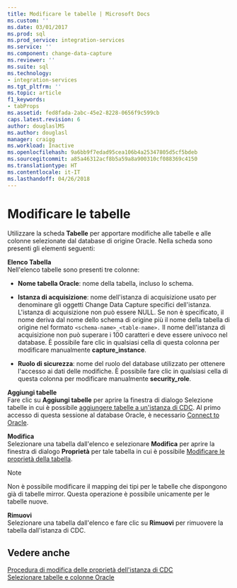 ```yaml
---
title: Modificare le tabelle | Microsoft Docs
ms.custom: ''
ms.date: 03/01/2017
ms.prod: sql
ms.prod_service: integration-services
ms.service: ''
ms.component: change-data-capture
ms.reviewer: ''
ms.suite: sql
ms.technology:
- integration-services
ms.tgt_pltfrm: ''
ms.topic: article
f1_keywords:
- tabProps
ms.assetid: fed8fada-2abc-45e2-8228-0656f9c599cb
caps.latest.revision: 6
author: douglaslMS
ms.author: douglasl
manager: craigg
ms.workload: Inactive
ms.openlocfilehash: 9a6bb9f7edad95cea106b4a25347805d5cf5bdeb
ms.sourcegitcommit: a85a46312acf8b5a59a8a900310cf088369c4150
ms.translationtype: HT
ms.contentlocale: it-IT
ms.lasthandoff: 04/26/2018
---
```

# <a name="edit-tables"></a>Modificare le tabelle
  Utilizzare la scheda **Tabelle** per apportare modifiche alle tabelle e alle colonne selezionate dal database di origine Oracle. Nella scheda sono presenti gli elementi seguenti:  
  
 **Elenco Tabella**  
 Nell'elenco tabelle sono presenti tre colonne:  
  
-   **Nome tabella Oracle**: nome della tabella, incluso lo schema.  
  
-   **Istanza di acquisizione**: nome dell'istanza di acquisizione usato per denominare gli oggetti Change Data Capture specifici dell'istanza. L'istanza di acquisizione non può essere NULL. Se non è specificato, il nome deriva dal nome dello schema di origine più il nome della tabella di origine nel formato `<schema-name>_<table-name>.` Il nome dell'istanza di acquisizione non può superare i 100 caratteri e deve essere univoco nel database. È possibile fare clic in qualsiasi cella di questa colonna per modificare manualmente **capture_instance**.  
  
-   **Ruolo di sicurezza**: nome del ruolo del database utilizzato per ottenere l'accesso ai dati delle modifiche. È possibile fare clic in qualsiasi cella di questa colonna per modificare manualmente **security_role**.  
  
 **Aggiungi tabelle**  
 Fare clic su **Aggiungi tabelle** per aprire la finestra di dialogo Selezione tabelle in cui è possibile [aggiungere tabelle a un'istanza di CDC](../../integration-services/change-data-capture/add-tables-to-a-cdc-instance.md). Al primo accesso di questa sessione al database Oracle, è necessario [Connect to Oracle](../../integration-services/change-data-capture/connect-to-oracle.md).  
  
 **Modifica**  
 Selezionare una tabella dall'elenco e selezionare **Modifica** per aprire la finestra di dialogo **Proprietà** per tale tabella in cui è possibile [Modificare le proprietà della tabella](../../integration-services/change-data-capture/edit-the-table-properties.md).  
  
> [!NOTE]  
>  Non è possibile modificare il mapping dei tipi per le tabelle che dispongono già di tabelle mirror. Questa operazione è possibile unicamente per le tabelle nuove.  
  
 **Rimuovi**  
 Selezionare una tabella dall'elenco e fare clic su **Rimuovi** per rimuovere la tabella dall'istanza di CDC.  
  
## <a name="see-also"></a>Vedere anche  
 [Procedura di modifica delle proprietà dell'istanza di CDC](../../integration-services/change-data-capture/how-to-edit-the-cdc-instance-properties.md)   
 [Selezionare tabelle e colonne Oracle](../../integration-services/change-data-capture/select-oracle-tables-and-columns.md)  
  
  
